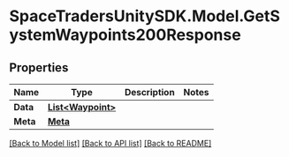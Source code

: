 # SpaceTradersUnitySDK.Model.GetSystemWaypoints200Response

## Properties

Name | Type | Description | Notes
------------ | ------------- | ------------- | -------------
**Data** | [**List&lt;Waypoint&gt;**](Waypoint.md) |  | 
**Meta** | [**Meta**](Meta.md) |  | 

[[Back to Model list]](../README.md#documentation-for-models) [[Back to API list]](../README.md#documentation-for-api-endpoints) [[Back to README]](../README.md)

